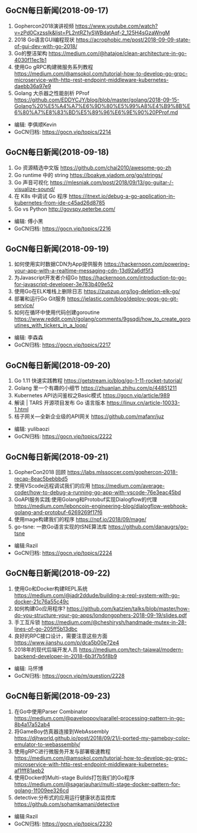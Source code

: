 ## GoCN每日新闻(2018-09-17)

1. Gophercon2018演讲视频 https://www.youtube.com/watch?v=zPd0Cxzsslk&list=PL2ntRZ1ySWBdatAqf-2_125H4sGzaWngM
2. 2018 Go语言GUI编程现状 https://acrophobic.me/post/2018-09-09-state-of-gui-dev-with-go-2018/
3. Go的整洁架构 https://medium.com/@hatajoe/clean-architecture-in-go-4030f11ec1b1
4. 使用Go gRPC构建微服务系列教程 https://medium.com/@amsokol.com/tutorial-how-to-develop-go-grpc-microservice-with-http-rest-endpoint-middleware-kubernetes-daebb36a97e9
5. Golang 大杀器之性能剖析 PProf https://github.com/EDDYCJY/blog/blob/master/golang/2018-09-15-Golang%20%E5%A4%A7%E6%9D%80%E5%99%A8%E4%B9%8B%E6%80%A7%E8%83%BD%E5%89%96%E6%9E%90%20PProf.md

* 编辑: 李俱顺Kevin
* GoCN归档: https://gocn.vip/topics/2214


## GoCN每日新闻(2018-09-18)

1. Go 资源精选中文版 https://github.com/chai2010/awesome-go-zh
2. Go runtime 中的 string https://boakye.yiadom.org/go/strings/
3. Go 声音可视化 https://mlesniak.com/post/2018/09/13/go-guitar-/-visualize-sound/
4. 在 K8s 中调试 Go 程序 https://itnext.io/debug-a-go-application-in-kubernetes-from-ide-c45ad26d8785
5. Go vs Python http://govspy.peterbe.com/

* 编辑: 傅小黑
* GoCN归档: https://gocn.vip/topics/2216


## GoCN每日新闻(2018-09-19)

1. 如何使用实时数据CDN为App提供服务 https://hackernoon.com/powering-your-app-with-a-realtime-messaging-cdn-13d92a6df5f3
2. 为Javascript开发者介绍Go https://hackernoon.com/introduction-to-go-for-javascript-developer-3e783b409e52
3. 使用Go在ELK堆栈上删除日志 https://zupzup.org/log-deletion-elk-go/
4. 部署和运行Go Git服务 https://jelastic.com/blog/deploy-gogs-go-git-service/
5. 如何在循环中使用代码创建goroutine https://www.reddit.com/r/golang/comments/9gsqdi/how_to_create_goroutines_with_tickers_in_a_loop/

* 编辑: 李森森
* GoCN归档: https://gocn.vip/topics/2217


## GoCN每日新闻(2018-09-20)

1. Go 1.11 快速实践教程  https://getstream.io/blog/go-1-11-rocket-tutorial/
2. Golang 里一个有趣的小细节 https://zhuanlan.zhihu.com/p/44851211
3. Kubernetes API访问鉴权之Basic模式 https://gocn.vip/article/989
4. 解读 | TARS 开源项目发布 Go 语言版本 https://linux.cn/article-10033-1.html
5. 桔子网关—全新企业级的API网关 https://github.com/mafanr/juz

* 编辑: yulibaozi
* GoCN归档: https://gocn.vip/topics/2222

## GoCN每日新闻(2018-09-21)

1. GopherCon2018 回顾 https://labs.mlssoccer.com/gophercon-2018-recap-8eac5bebbbd5
2. 使用VScode远程调试我们的应用 https://medium.com/average-coder/how-to-debug-a-running-go-app-with-vscode-76e3eac45bd
3. GoAPI服务实践:使用Golang和Protobuf实现Dialogflow的代理 https://medium.com/leboncoin-engineering-blog/dialogflow-webhook-golang-and-protobuf-6269269f17f6
4. 使用mage构建我们的程序 https://npf.io/2018/09/mage/
5. go-tsne: 一款Go语言实现的tSNE算法库 https://github.com/danaugrs/go-tsne

* 编辑:Razil
* GoCN归档: https://gocn.vip/topics/2224

## GoCN每日新闻(2018-09-22)

1. 使用Go和Docker构建REPL系统 https://medium.com/@jadr2ddude/building-a-repl-system-with-go-docker-21c76a55c49c
2. 如何构建Go应用程序? https://github.com/katzien/talks/blob/master/how-do-you-structure-your-go-apps/londongophers-2018-09-19/slides.pdf
3. 手工互斥锁 https://medium.com/@cheshirysh/handmade-mutex-in-28-lines-of-go-205ff5b13dbc
4. 良好的RPC接口设计，需要注意这些方面 https://www.jianshu.com/p/dca5b00e72e4
5. 2018年的现代后端开发人员 https://medium.com/tech-tajawal/modern-backend-developer-in-2018-6b3f7b5f8b9

* 编辑: 马怀博
* GoCN归档: https://gocn.vip/m/question/2228

## GoCN每日新闻(2018-09-23)

1. 在Go中使用Parser Combinator https://medium.com/@pavelpopov/parallel-processing-pattern-in-go-8b4a17a52ab4 
2. 将GameBoy仿真器连接到WebAssembly https://djhworld.github.io/post/2018/09/21/i-ported-my-gameboy-color-emulator-to-webassembly/ 
3. 使用gRPC进行微服务开发与部署极速教程 https://medium.com/@amsokol.com/tutorial-how-to-develop-go-grpc-microservice-with-http-rest-endpoint-middleware-kubernetes-af1fff81aeb2 
4. 使用Docker的Multi-stage Builds打包我们的Go程序 https://medium.com/@sagarjauhari/multi-stage-docker-pattern-for-golang-1f009ee326cd 
5. detective:分布式的应用运行健康状态监控库 https://github.com/sohamkamani/detective 

* 编辑:Razil  
* GoCN归档: https://gocn.vip/topics/2230   

